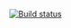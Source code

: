 [![Build status](https://ci.appveyor.com/api/projects/status/47fx58u0nuuio9sj?svg=true)](https://ci.appveyor.com/project/Vitaly93232/ajs-hw12-t1)
